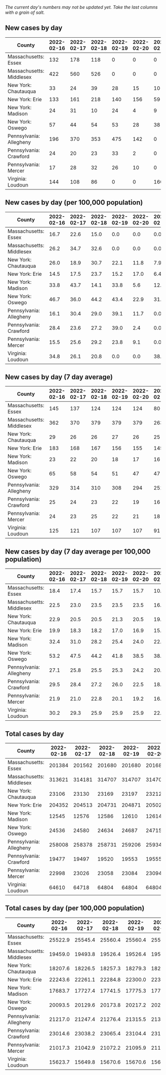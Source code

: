 _The current day's numbers may not be updated yet. Take the last columns with a grain of salt._
## New cases by day

| County | 2022-02-16 | 2022-02-17 | 2022-02-18 | 2022-02-19 | 2022-02-20 | 2022-02-21 | 2022-02-22 |
| --- | --- | --- | --- | --- | --- | --- | --- |
| Massachusetts: Essex | 132 | 178 | 118 | 0 | 0 | 0 |  |
| Massachusetts: Middlesex | 422 | 560 | 526 | 0 | 0 | 0 |  |
| New York: Chautauqua | 33 | 24 | 39 | 28 | 15 | 10 |  |
| New York: Erie | 133 | 161 | 218 | 140 | 156 | 59 |  |
| New York: Madison | 24 | 31 | 10 | 24 | 4 | 9 |  |
| New York: Oswego | 57 | 44 | 54 | 53 | 28 | 38 |  |
| Pennsylvania: Allegheny | 196 | 370 | 353 | 475 | 142 | 0 | 330 |
| Pennsylvania: Crawford | 24 | 20 | 23 | 33 | 2 | 0 | 14 |
| Pennsylvania: Mercer | 17 | 28 | 32 | 26 | 10 | 0 | 15 |
| Virginia: Loudoun | 144 | 108 | 86 | 0 | 0 | 160 | 28 |

## New cases by day (per 100,000 population)

| County | 2022-02-16 | 2022-02-17 | 2022-02-18 | 2022-02-19 | 2022-02-20 | 2022-02-21 | 2022-02-22 |
| --- | --- | --- | --- | --- | --- | --- | --- |
| Massachusetts: Essex | 16.7 | 22.6 | 15.0 | 0.0 | 0.0 | 0.0 |  |
| Massachusetts: Middlesex | 26.2 | 34.7 | 32.6 | 0.0 | 0.0 | 0.0 |  |
| New York: Chautauqua | 26.0 | 18.9 | 30.7 | 22.1 | 11.8 | 7.9 |  |
| New York: Erie | 14.5 | 17.5 | 23.7 | 15.2 | 17.0 | 6.4 |  |
| New York: Madison | 33.8 | 43.7 | 14.1 | 33.8 | 5.6 | 12.7 |  |
| New York: Oswego | 46.7 | 36.0 | 44.2 | 43.4 | 22.9 | 31.1 |  |
| Pennsylvania: Allegheny | 16.1 | 30.4 | 29.0 | 39.1 | 11.7 | 0.0 | 27.1 |
| Pennsylvania: Crawford | 28.4 | 23.6 | 27.2 | 39.0 | 2.4 | 0.0 | 16.5 |
| Pennsylvania: Mercer | 15.5 | 25.6 | 29.2 | 23.8 | 9.1 | 0.0 | 13.7 |
| Virginia: Loudoun | 34.8 | 26.1 | 20.8 | 0.0 | 0.0 | 38.7 | 6.8 |

## New cases by day (7 day average)

| County | 2022-02-16 | 2022-02-17 | 2022-02-18 | 2022-02-19 | 2022-02-20 | 2022-02-21 | 2022-02-22 |
| --- | --- | --- | --- | --- | --- | --- | --- |
| Massachusetts: Essex | 145 | 137 | 124 | 124 | 124 | 80 |  |
| Massachusetts: Middlesex | 362 | 370 | 379 | 379 | 379 | 263 |  |
| New York: Chautauqua | 29 | 26 | 26 | 27 | 26 | 25 |  |
| New York: Erie | 183 | 168 | 167 | 156 | 155 | 145 |  |
| New York: Madison | 23 | 22 | 20 | 18 | 17 | 16 |  |
| New York: Oswego | 65 | 58 | 54 | 51 | 47 | 47 |  |
| Pennsylvania: Allegheny | 329 | 314 | 310 | 308 | 294 | 251 | 267 |
| Pennsylvania: Crawford | 25 | 24 | 23 | 22 | 19 | 16 | 17 |
| Pennsylvania: Mercer | 24 | 23 | 25 | 22 | 21 | 18 | 18 |
| Virginia: Loudoun | 125 | 121 | 107 | 107 | 107 | 91 | 75 |

## New cases by day (7 day average per 100,000 population)

| County | 2022-02-16 | 2022-02-17 | 2022-02-18 | 2022-02-19 | 2022-02-20 | 2022-02-21 | 2022-02-22 |
| --- | --- | --- | --- | --- | --- | --- | --- |
| Massachusetts: Essex | 18.4 | 17.4 | 15.7 | 15.7 | 15.7 | 10.1 |  |
| Massachusetts: Middlesex | 22.5 | 23.0 | 23.5 | 23.5 | 23.5 | 16.3 |  |
| New York: Chautauqua | 22.9 | 20.5 | 20.5 | 21.3 | 20.5 | 19.7 |  |
| New York: Erie | 19.9 | 18.3 | 18.2 | 17.0 | 16.9 | 15.8 |  |
| New York: Madison | 32.4 | 31.0 | 28.2 | 25.4 | 24.0 | 22.6 |  |
| New York: Oswego | 53.2 | 47.5 | 44.2 | 41.8 | 38.5 | 38.5 |  |
| Pennsylvania: Allegheny | 27.1 | 25.8 | 25.5 | 25.3 | 24.2 | 20.6 | 22.0 |
| Pennsylvania: Crawford | 29.5 | 28.4 | 27.2 | 26.0 | 22.5 | 18.9 | 20.1 |
| Pennsylvania: Mercer | 21.9 | 21.0 | 22.8 | 20.1 | 19.2 | 16.4 | 16.4 |
| Virginia: Loudoun | 30.2 | 29.3 | 25.9 | 25.9 | 25.9 | 22.0 | 18.1 |

## Total cases by day

| County | 2022-02-16 | 2022-02-17 | 2022-02-18 | 2022-02-19 | 2022-02-20 | 2022-02-21 | 2022-02-22 |
| --- | --- | --- | --- | --- | --- | --- | --- |
| Massachusetts: Essex | 201384 | 201562 | 201680 | 201680 | 201680 | 201680 |  |
| Massachusetts: Middlesex | 313621 | 314181 | 314707 | 314707 | 314707 | 314707 |  |
| New York: Chautauqua | 23106 | 23130 | 23169 | 23197 | 23212 | 23222 |  |
| New York: Erie | 204352 | 204513 | 204731 | 204871 | 205027 | 205086 |  |
| New York: Madison | 12545 | 12576 | 12586 | 12610 | 12614 | 12623 |  |
| New York: Oswego | 24536 | 24580 | 24634 | 24687 | 24715 | 24753 |  |
| Pennsylvania: Allegheny | 258008 | 258378 | 258731 | 259206 | 259348 | 259348 | 259678 |
| Pennsylvania: Crawford | 19477 | 19497 | 19520 | 19553 | 19555 | 19555 | 19569 |
| Pennsylvania: Mercer | 22998 | 23026 | 23058 | 23084 | 23094 | 23094 | 23109 |
| Virginia: Loudoun | 64610 | 64718 | 64804 | 64804 | 64804 | 64964 | 64992 |

## Total cases by day (per 100,000 population)

| County | 2022-02-16 | 2022-02-17 | 2022-02-18 | 2022-02-19 | 2022-02-20 | 2022-02-21 | 2022-02-22 |
| --- | --- | --- | --- | --- | --- | --- | --- |
| Massachusetts: Essex | 25522.9 | 25545.4 | 25560.4 | 25560.4 | 25560.4 | 25560.4 |  |
| Massachusetts: Middlesex | 19459.0 | 19493.8 | 19526.4 | 19526.4 | 19526.4 | 19526.4 |  |
| New York: Chautauqua | 18207.6 | 18226.5 | 18257.3 | 18279.3 | 18291.1 | 18299.0 |  |
| New York: Erie | 22243.6 | 22261.1 | 22284.8 | 22300.0 | 22317.0 | 22323.5 |  |
| New York: Madison | 17683.7 | 17727.4 | 17741.5 | 17775.3 | 17781.0 | 17793.7 |  |
| New York: Oswego | 20093.5 | 20129.6 | 20173.8 | 20217.2 | 20240.1 | 20271.2 |  |
| Pennsylvania: Allegheny | 21217.0 | 21247.4 | 21276.4 | 21315.5 | 21327.2 | 21327.2 | 21354.3 |
| Pennsylvania: Crawford | 23014.6 | 23038.2 | 23065.4 | 23104.4 | 23106.7 | 23106.7 | 23123.3 |
| Pennsylvania: Mercer | 21017.3 | 21042.9 | 21072.2 | 21095.9 | 21105.1 | 21105.1 | 21118.8 |
| Virginia: Loudoun | 15623.7 | 15649.8 | 15670.6 | 15670.6 | 15670.6 | 15709.3 | 15716.1 |
